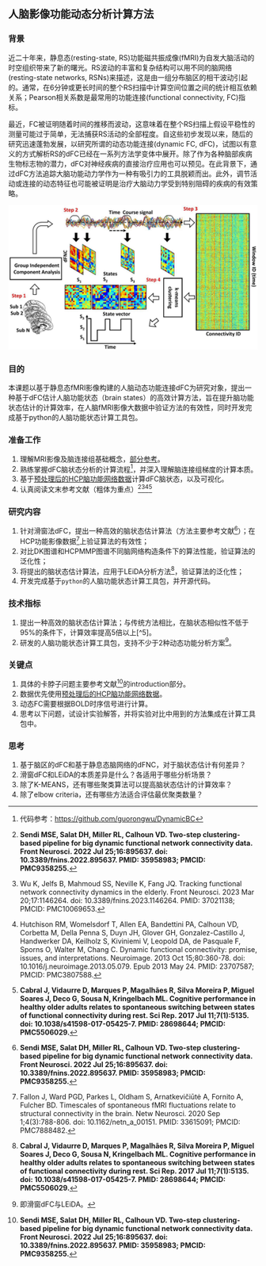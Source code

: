 ## 人脑影像功能动态分析计算方法

### 背景
近二十年来，静息态(resting-state, RS)功能磁共振成像(fMRI)为自发大脑活动的时空组织带来了新的曙光。RS波动的丰富和复杂结构可以用不同的脑网络(resting-state networks, RSNs)来描述，这是由一组分布脑区的相干波动引起的。通常，在6分钟或更长时间的整个RS扫描中计算空间位置之间的统计相互依赖关系；Pearson相关系数是最常用的功能连接(functional connectivity, FC)指标。

最近，FC被证明随着时间的推移而波动，这意味着在整个RS扫描上假设平稳性的测量可能过于简单，无法捕获RS活动的全部程度。自这些初步发现以来，随后的研究迅速蓬勃发展，以研究所谓的动态功能连接(dynamic FC, dFC)，试图以有意义的方式解析RS的dFC已经在一系列方法学变体中展开。除了作为各种脑部疾病生物标志物的潜力，dFC对神经疾病的直接治疗应用也可以预见。在此背景下，通过dFC方法追踪大脑功能动力学作为一种有吸引力的工具脱颖而出。此外，调节活动或连接的动态特征也可能被证明是治疗大脑动力学受到特别阻碍的疾病的有效策略。

![dFC.jpg](dFC.jpg)

### 目的
本课题以基于静息态fMRI影像构建的人脑动态功能连接dFC为研究对象，提出一种基于dFC估计人脑功能状态（brain states）的高效计算方法，旨在提升脑功能状态估计的计算效率，在人脑fMRI影像大数据中验证方法的有效性，同时开发完成基于python的人脑功能状态计算工具包。

### 准备工作
1. 理解MRI影像及脑连接组基础概念，[部分参考](https://github.com/chenfei-ye/students_proj)。
2. 熟练掌握dFC脑状态分析的计算流程[^参考工具1]，并深入理解脑连接组梯度的计算本质。
3. 基于[预处理后的HCP脑功能网络数据](https://github.com/chenfei-ye/students_proj#hcp%E6%95%B0%E6%8D%AE)计算dFC脑状态，以及可视化。
4. 认真阅读文末参考文献（粗体为重点）[^35958983][^37021138][^23707587][^28698644]


### 研究内容
1. 针对滑窗法dFC，提出一种高效的脑状态估计算法（方法主要参考文献[^35958983]）；在HCP功能影像数据[^fallon]上验证算法的有效性；
2. 对比DK图谱和HCPMMP图谱不同脑网络构造条件下的算法性能，验证算法的泛化性；
3. 将提出的脑状态估计算法，应用于LEiDA分析方法[^28698644]，验证算法的泛化性；
4. 开发完成基于`python`的人脑功能状态计算工具包，并开源代码。

### 技术指标
1. 提出一种高效的脑状态估计算法；与传统方法相比，在脑状态相似性不低于95%的条件下，计算效率提高5倍以上[^5]。
2. 研发的人脑功能状态计算工具包，支持不少于2种动态功能分析方案[^分析方案]。

### 关键点
1. 具体的卡脖子问题主要参考文献[^35958983]的introduction部分。
2. 数据优先使用[预处理后的HCP脑功能网络数据](https://github.com/chenfei-ye/students_proj#hcp%E6%95%B0%E6%8D%AE)。
3. 动态FC需要根据BOLD时序信号进行计算。
4. 思考以下问题，试设计实验解答，并将实验对比中用到的方法集成在计算工具包中。

### 思考
1. 基于脑区的dFC和基于静息态脑网络的dFNC，对于脑状态估计有何差异？
2. 滑窗dFC和LEiDA的本质差异是什么？各适用于哪些分析场景？
3. 除了K-MEANS，还有哪些聚类算法可以提高脑状态估计的计算效率？
4. 除了elbow criteria，还有哪些方法适合评估最优聚类数量？


[^参考工具1]: 代码参考：https://github.com/guorongwu/DynamicBC
[^35958983]: **Sendi MSE, Salat DH, Miller RL, Calhoun VD. Two-step clustering-based pipeline for big dynamic functional network connectivity data. Front Neurosci. 2022 Jul 25;16:895637. doi: 10.3389/fnins.2022.895637. PMID: 35958983; PMCID: PMC9358255.**
[^37021138]: Wu K, Jelfs B, Mahmoud SS, Neville K, Fang JQ. Tracking functional network connectivity dynamics in the elderly. Front Neurosci. 2023 Mar 20;17:1146264. doi: 10.3389/fnins.2023.1146264. PMID: 37021138; PMCID: PMC10069653.
[^23707587]: Hutchison RM, Womelsdorf T, Allen EA, Bandettini PA, Calhoun VD, Corbetta M, Della Penna S, Duyn JH, Glover GH, Gonzalez-Castillo J, Handwerker DA, Keilholz S, Kiviniemi V, Leopold DA, de Pasquale F, Sporns O, Walter M, Chang C. Dynamic functional connectivity: promise, issues, and interpretations. Neuroimage. 2013 Oct 15;80:360-78. doi: 10.1016/j.neuroimage.2013.05.079. Epub 2013 May 24. PMID: 23707587; PMCID: PMC3807588.
[^28698644]: **Cabral J, Vidaurre D, Marques P, Magalhães R, Silva Moreira P, Miguel Soares J, Deco G, Sousa N, Kringelbach ML. Cognitive performance in healthy older adults relates to spontaneous switching between states of functional connectivity during rest. Sci Rep. 2017 Jul 11;7(1):5135. doi: 10.1038/s41598-017-05425-7. PMID: 28698644; PMCID: PMC5506029.**
[^fallon]: Fallon J, Ward PGD, Parkes L, Oldham S, Arnatkevičiūtė A, Fornito A, Fulcher BD. Timescales of spontaneous fMRI fluctuations relate to structural connectivity in the brain. Netw Neurosci. 2020 Sep 1;4(3):788-806. doi: 10.1162/netn_a_00151. PMID: 33615091; PMCID: PMC7888482.
[^分析方案]: 即滑窗dFC与LEiDA。

